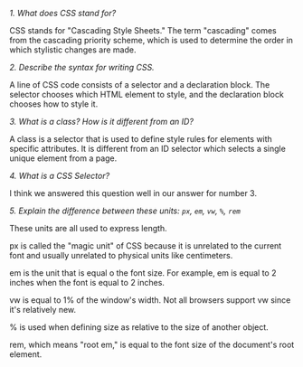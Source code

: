 *1. What does CSS stand for?*

CSS stands for "Cascading Style Sheets." The term "cascading" comes from the cascading priority scheme, which is used to determine the order in which stylistic changes are made.

*2. Describe the syntax for writing CSS.*

A line of CSS code consists of a selector and a declaration block. The selector chooses which HTML element to style, and the declaration block chooses how to style it.

*3. What is a class? How is it different from an ID?*

A class is a selector that is used to define style rules for elements with specific attributes. It is different from an ID selector which selects a single unique element from a page.

*4. What is a CSS Selector?*

I think we answered this question well in our answer for number 3.

*5. Explain the difference between these units: `px`, `em`, `vw`, `%`, `rem`*

These units are all used to express length.

px is called the "magic unit" of CSS because it is unrelated to the current font and usually unrelated to physical units like centimeters.

em is the unit that is equal o the font size. For example, em is equal to 2 inches when the font is equal to 2 inches.

vw is equal to 1% of the window's width. Not all browsers support vw since it's relatively new.

% is used when defining size as relative to the size of another object.

rem, which means "root em," is equal to the font size of the document's root element.
